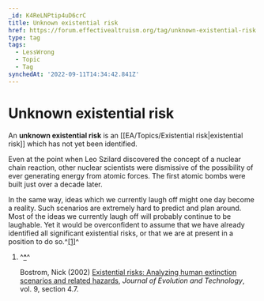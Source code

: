 ```yaml
---
_id: K4ReLNPtip4uD6crC
title: Unknown existential risk
href: https://forum.effectivealtruism.org/tag/unknown-existential-risk
type: tag
tags:
  - LessWrong
  - Topic
  - Tag
synchedAt: '2022-09-11T14:34:42.841Z'
---
```

# Unknown existential risk

An **unknown existential risk** is an [[EA/Topics/Existential risk|existential risk]] which has not yet been identified.

Even at the point when Leo Szilard discovered the concept of a nuclear chain reaction, other nuclear scientists were dismissive of the possibility of ever generating energy from atomic forces. The first atomic bombs were built just over a decade later.

In the same way, ideas which we currently laugh off might one day become a reality. Such scenarios are extremely hard to predict and plan around. Most of the ideas we currently laugh off will probably continue to be laughable. Yet it would be overconfident to assume that we have already identified all significant existential risks, or that we are at present in a position to do so.^[\[1\]](#fntukn2ts7t8f)^

1.  ^**[^](#fnreftukn2ts7t8f)**^
    
    Bostrom, Nick (2002) [Existential risks: Analyzing human extinction scenarios and related hazards](https://www.jetpress.org/volume9/risks.html), *Journal of Evolution and Technology*, vol. 9, section 4.7.
